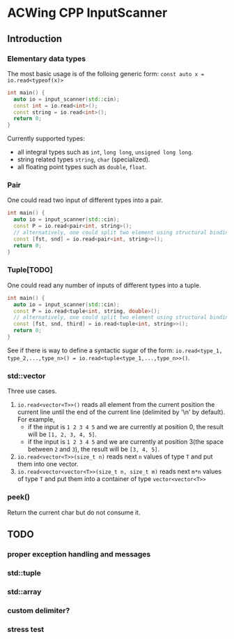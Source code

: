 # ACWing CPP InputScanner

## Introduction
### Elementary data types
The most basic usage is of the folloing generic form: `const auto x = io.read<typeof(x)>`
```c++
int main() {
  auto io = input_scanner(std::cin);
  const int = io.read<int>();
  const string = io.read<int>();
  return 0;
}
```
Currently supported types:
* all integral types such as `int`, `long long`, `unsigned long long`.
* string related types `string`, `char` (specialized). 
* all floating point types such as `double`, `float`.

### Pair
One could read two input of different types into a pair. 
```c++
int main() {
  auto io = input_scanner(std::cin);
  const P = io.read<pair<int, string>();
  // alternatively, one could split two element using structural binding
  const [fst, snd] = io.read<pair<int, string>>();
  return 0;
}
```

### Tuple[TODO]
One could read any number of inputs of different types into a tuple.
```c++
int main() {
  auto io = input_scanner(std::cin);
  const P = io.read<tuple<int, string, double>();
  // alternatively, one could split two element using structural binding
  const [fst, snd, third] = io.read<tuple<int, string>>();
  return 0;
}
```
See if there is way to define a syntactic sugar of the form: `io.read<type_1, type_2,...,type_n>() = io.read<tuple<type_1,...,type_n>>()`.

### std::vector
Three use cases.
1. `io.read<vector<T>>()` reads all element from the current position the current line until the end of the current line (delimited by '\n' by default). For example, 
    * if the input is `1 2 3 4 5` and we are currently at position 0, the result will be `[1, 2, 3, 4, 5]`.
	* if the input is `1 2 3 4 5` and we are currently at position 3(the space between `2` and `3`), the result will be `[3, 4, 5]`.
2. `io.read<vector<T>>(size_t n)` reads next `n` values of type `T` and put them into one vector.
2. `io.read<vector<vector<T>>(size_t n, size_t m)` reads next `m*n` values of type `T` and put them into a container of type `vector<vector<T>>`

### peek()
Return the current char but do not consume it.

## TODO

### proper exception handling and messages
### std::tuple
### std::array
### custom delimiter?
### stress test
